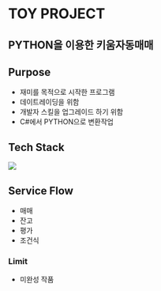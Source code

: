 # TOY PROJECT

## PYTHON을 이용한 키움자동매매

## Purpose
* 재미를 목적으로 시작한 프로그램
* 데이트레이딩을 위함
* 개발자 스킬을 업그레이드 하기 위함
* C#에서 PYTHON으로 변환작업

## Tech Stack
<img src="https://img.shields.io/badge/Python-007396?style=for-the-badge&logo=java&logoColor=white">

## Service Flow
 * 매매
 * 잔고
 * 평가
 * 조건식

### Limit
* 미완성 작품


